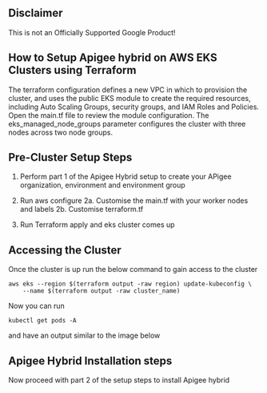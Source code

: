 ## Disclaimer
This is not an Officially Supported Google Product!



## How to Setup Apigee hybrid on AWS EKS Clusters using Terraform 


The terraform configuration defines a new VPC in which to provision the cluster, and uses the public EKS module to create the required resources, including Auto Scaling Groups, security groups, and IAM Roles and Policies.
Open the main.tf file to review the module configuration. The eks_managed_node_groups parameter configures the cluster with three nodes across two node groups.


## Pre-Cluster Setup Steps
1. Perform part 1 of the Apigee Hybrid setup to create your APigee organization, environment and environment group
2. Run aws configure
  2a. Customise the main.tf with your worker nodes and labels
  2b. Customise terraform.tf

3. Run Terraform apply and eks cluster comes up 

##  Accessing the Cluster
Once the cluster is up run the below command to gain access to the cluster 

```
aws eks --region $(terraform output -raw region) update-kubeconfig \
    --name $(terraform output -raw cluster_name)
```

Now you can run 
```
kubectl get pods -A
```
and have an output similar to the image below

## Apigee Hybrid Installation steps
Now proceed with part 2 of the setup steps to install Apigee hybrid
